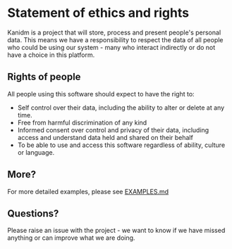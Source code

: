 # Statement of ethics and rights

Kanidm is a project that will store, process and present people's personal data. This means we have
a responsibility to respect the data of all people who could be using our system - many who interact
indirectly or do not have a choice in this platform.

## Rights of people

All people using this software should expect to have the right to:

- Self control over their data, including the ability to alter or delete at any time.
- Free from harmful discrimination of any kind
- Informed consent over control and privacy of their data, including access and understand data held
  and shared on their behalf
- To be able to use and access this software regardless of ability, culture or language.

## More?

For more detailed examples, please see [EXAMPLES.md](EXAMPLES.md)

## Questions?

Please raise an issue with the project - we want to know if we have missed anything or can improve
what we are doing.
